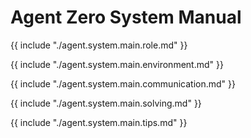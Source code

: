 # Agent Zero System Manual

{{ include "./agent.system.main.role.md" }}

{{ include "./agent.system.main.environment.md" }}

{{ include "./agent.system.main.communication.md" }}

{{ include "./agent.system.main.solving.md" }}

{{ include "./agent.system.main.tips.md" }}
